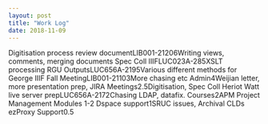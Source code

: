 ```yaml
---
layout: post
title: "Work Log"
date: 2018-11-09
---
```

<tr><td>Digitisation process review document</td><td>LIB001-2120</td><td>6</td><td>Writing views, comments, merging documents</td></tr>
<tr><td>Spec Coll IIIF</td><td>LUC023A-28</td><td>5</td><td>XSLT processing</td></tr>
<tr><td>RGU Outputs</td><td>LUC656A-219</td><td>5</td><td>Various different methods for George</td></tr>
<tr><td>IIIF Fall Meeting</td><td>LIB001-2110</td><td>3</td><td>More chasing etc</td></tr>
<tr><td>Admin</td><td></td><td>4</td><td>Weijian letter, more presentation prep, JIRA</td></tr>
<tr><td>Meetings</td><td></td><td>2.5</td><td>Digitisation, Spec Coll</td></tr>
<tr><td>Heriot Watt live server prep</td><td>LUC656A-217</td><td>2</td><td>Chasing LDAP, datafix.</td></tr>
<tr><td>Courses</td><td></td><td>2</td><td>APM Project Management Modules 1-2</td></tr>
<tr><td>Dspace support</td><td></td><td>1</td><td>SRUC issues, Archival CLDs</td></tr>
<tr><td>ezProxy Support</td><td></td><td>0.5</td><td></td></tr>
